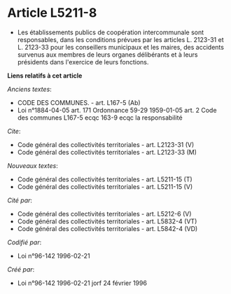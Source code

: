 # Article L5211-8

- Les établissements publics de coopération intercommunale sont responsables, dans les conditions prévues par les articles L.
2123-31 et L. 2123-33 pour les conseillers municipaux et les maires, des accidents survenus aux membres de leurs organes
délibérants et à leurs présidents dans l'exercice de leurs fonctions.

**Liens relatifs à cet article**

_Anciens textes_:

  - CODE DES COMMUNES. - art. L167-5 (Ab)
  - Loi n°1884-04-05 art. 171 Ordonnance 59-29 1959-01-05 art. 2 Code des communes L167-5 ecqc 163-9 ecqc la responsabilité

_Cite_:

  - Code général des collectivités territoriales - art. L2123-31 (V)
  - Code général des collectivités territoriales - art. L2123-33 (M)

_Nouveaux textes_:

  - Code général des collectivités territoriales - art. L5211-15 (T)
  - Code général des collectivités territoriales - art. L5211-15 (V)

_Cité par_:

  - Code général des collectivités territoriales - art. L5212-6 (V)
  - Code général des collectivités territoriales - art. L5832-4 (VT)
  - Code général des collectivités territoriales - art. L5842-4 (VD)

_Codifié par_:

  - Loi n°96-142 1996-02-21

_Créé par_:

  - Loi n°96-142 1996-02-21 jorf 24 février 1996
